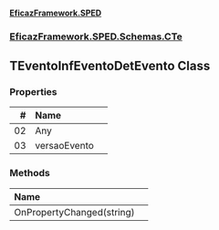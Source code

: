 #### [EficazFramework.SPED](EficazFrameworkSPED.md 'EficazFramework SPED')
### [EficazFramework.SPED.Schemas.CTe](EficazFramework.SPED.Schemas.CTe.md 'EficazFramework.SPED.Schemas.CTe')

## TEventoInfEventoDetEvento Class
### Properties

| # | Name | |
| ---: | :--- | :--- |
| 02 | Any |  |
| 03 | versaoEvento |  |
### Methods

| Name | |
| :--- | :--- |
| OnPropertyChanged(string) |  |
